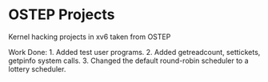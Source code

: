 # OSTEP Projects

Kernel hacking projects in xv6 taken from OSTEP

Work Done:
	1. Added test user programs.
	2. Added getreadcount, settickets, getpinfo system calls.
	3. Changed the default round-robin scheduler to a lottery scheduler.
